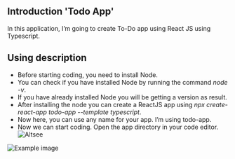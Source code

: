    ## Introduction 'Todo App'

In this application, I’m going to create To-Do app using React JS using Typescript.

   ## Using description

- Before starting coding, you need to install Node.
- You can check if you have installed Node by running the command *node -v*.
- If you have already installed Node you will be getting a version as result.
- After installing the node you can create a ReactJS app using *npx create-react-app todo-app --template typescript*.
- Now here, you can use any name for your app. I’m using todo-app.
- Now we can start coding. Open the app directory in your code editor.
![Altsee](../../AltSeeasd.jpg)
<img src="../../AltSeeasd.jpg" alt="Example image">


